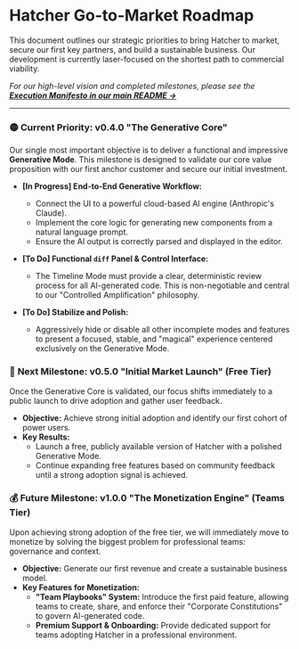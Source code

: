 # Hatcher Go-to-Market Roadmap

This document outlines our strategic priorities to bring Hatcher to market, secure our first key partners, and build a sustainable business. Our development is currently laser-focused on the shortest path to commercial viability.

_For our high-level vision and completed milestones, please see the [**Execution Manifesto in our main README →**](README.md#hatcher-manifesto-from-vision-to-execution)_

---

### 🟡 **Current Priority: v0.4.0 "The Generative Core"**

Our single most important objective is to deliver a functional and impressive **Generative Mode**. This milestone is designed to validate our core value proposition with our first anchor customer and secure our initial investment.

- **[In Progress] End-to-End Generative Workflow:**
  - Connect the UI to a powerful cloud-based AI engine (Anthropic's Claude).
  - Implement the core logic for generating new components from a natural language prompt.
  - Ensure the AI output is correctly parsed and displayed in the editor.

- **[To Do] Functional `diff` Panel & Control Interface:**
  - The Timeline Mode must provide a clear, deterministic review process for all AI-generated code. This is non-negotiable and central to our "Controlled Amplification" philosophy.

- **[To Do] Stabilize and Polish:**
  - Aggressively hide or disable all other incomplete modes and features to present a focused, stable, and "magical" experience centered exclusively on the Generative Mode.

### 🚀 **Next Milestone: v0.5.0 "Initial Market Launch" (Free Tier)**

Once the Generative Core is validated, our focus shifts immediately to a public launch to drive adoption and gather user feedback.

- **Objective:** Achieve strong initial adoption and identify our first cohort of power users.
- **Key Results:**
  - Launch a free, publicly available version of Hatcher with a polished Generative Mode.
  - Continue expanding free features based on community feedback until a strong adoption signal is achieved.

### 💰 **Future Milestone: v1.0.0 "The Monetization Engine" (Teams Tier)**

Upon achieving strong adoption of the free tier, we will immediately move to monetize by solving the biggest problem for professional teams: governance and context.

- **Objective:** Generate our first revenue and create a sustainable business model.
- **Key Features for Monetization:**
  - **"Team Playbooks" System:** Introduce the first paid feature, allowing teams to create, share, and enforce their "Corporate Constitutions" to govern AI-generated code.
  - **Premium Support & Onboarding:** Provide dedicated support for teams adopting Hatcher in a professional environment.

